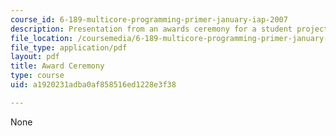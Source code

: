 ```yaml
---
course_id: 6-189-multicore-programming-primer-january-iap-2007
description: Presentation from an awards ceremony for a student project competition.
file_location: /coursemedia/6-189-multicore-programming-primer-january-iap-2007/a1920231adba0af858516ed1228e3f38_6189awards.pdf
file_type: application/pdf
layout: pdf
title: Award Ceremony
type: course
uid: a1920231adba0af858516ed1228e3f38

---
```

None